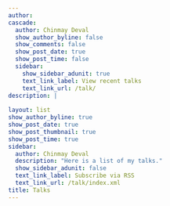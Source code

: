 ```yaml
---
author: 
cascade:
  author: Chinmay Deval
  show_author_byline: false
  show_comments: false
  show_post_date: true
  show_post_time: false
  sidebar:
    show_sidebar_adunit: true
    text_link_label: View recent talks
    text_link_url: /talk/
description: |
  
layout: list
show_author_byline: true
show_post_date: true
show_post_thumbnail: true
show_post_time: true
sidebar:
  author: Chinmay Deval
  description: "Here is a list of my talks."
  show_sidebar_adunit: false
  text_link_label: Subscribe via RSS
  text_link_url: /talk/index.xml
title: Talks
---
```



